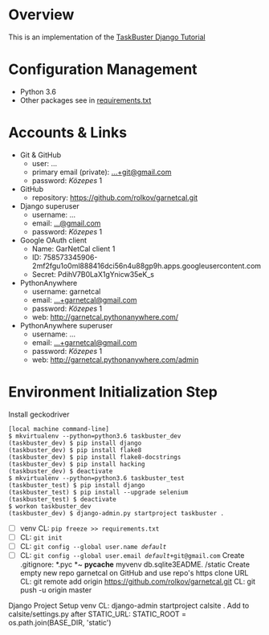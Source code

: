 # Overview
This is an implementation of the [TaskBuster Django Tutorial](http://www.marinamele.com/taskbuster-django-tutorial)

# Configuration Management
- Python 3.6
- Other packages see in [requirements.txt](./requirements.txt)

# Accounts & Links
- Git & GitHub
  - user: ...
  - primary email (private): ...+git@gmail.com
  - password: _Közepes_ 1
- GitHub
  - repository: https://github.com/rolkov/garnetcal.git
- Django superuser
  - username: ...
  - email: ...@gmail.com
  - password: _Közepes_ 1
- Google OAuth client
  - Name: GarNetCal client 1
  - ID: 758573345906-2mf2fgu1o0ml888416dci56n4u88gp9h.apps.googleusercontent.com
  - Secret:  PdihV7B0LaX1gYnicw35eK_s
- PythonAnywhere
  - username: garnetcal
  - email: ...+garnetcal@gmail.com
  - password: _Közepes_ 1
  - web: http://garnetcal.pythonanywhere.com/
- PythonAnywhere superuser
  - username: ...
  - email:  ...+garnetcal@gmail.com
  - password: _Közepes_ 1
  - web: http://garnetcal.pythonanywhere.com/admin

# Environment Initialization Step
Install geckodriver
```shell
[local machine command-line]
$ mkvirtualenv --python=python3.6 taskbuster_dev
(taskbuster_dev) $ pip install django
(taskbuster_dev) $ pip install flake8
(taskbuster_dev) $ pip install flake8-docstrings
(taskbuster_dev) $ pip install hacking
(taskbuster_dev) $ deactivate
$ mkvirtualenv --python=python3.6 taskbuster_test
(taskbuster_test) $ pip install django
(taskbuster_test) $ pip install --upgrade selenium
(taskbuster_test) $ deactivate
$ workon taskbuster_dev
(taskbuster_dev) $ django-admin.py startproject taskbuster .

```

- [ ] venv CL: `pip freeze >> requirements.txt`
- [ ] CL: `git init`
- [ ] CL: `git config --global user.name `_`default`_
- [ ] CL: `git config --global user.email `_`default`_`+git@gmail.com`
  Create .gitignore:
    *.pyc
    *~
    __pycache__
    myvenv
    db.sqlite3EADME.
    /static
  Create empty new repo garnetcal on GitHub and use repo's https clone URL
  CL: git remote add origin https://github.com/rolkov/garnetcal.git
  CL: git push -u origin master

Django Project Setup
  venv CL: django-admin startproject calsite .
  Add to calsite/settings.py after STATIC_URL: STATIC_ROOT = os.path.join(BASE_DIR, 'static')
